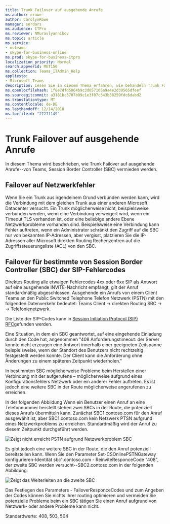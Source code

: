 ```yaml
---
title: Trunk Failover auf ausgehende Anrufe
ms.author: crowe
author: CarolynRowe
manager: serdars
ms.audience: ITPro
ms.reviewer: NMuravlyannikov
ms.topic: article
ms.service:
- msteams
- skype-for-business-online
ms.prod: skype-for-business-itpro
localization_priority: Normal
search.appverid: MET150
ms.collection: Teams_ITAdmin_Help
appliesto:
- Microsoft Teams
description: Lesen Sie in diesem Thema erfahren, wie behandeln Trunk Failover auf ausgehende Anrufe von Teams, Session Border Controller (SBC).
ms.openlocfilehash: 1f8e7dfd5064b9c3d857165a9a4e2d39565dfeef
ms.sourcegitcommit: a3181bc3707b09c1e3f87c343b38259fdc6dabd2
ms.translationtype: MT
ms.contentlocale: de-DE
ms.lasthandoff: 12/14/2018
ms.locfileid: "27271149"
---
```

# <a name="trunk-failover-on-outbound-calls"></a>Trunk Failover auf ausgehende Anrufe

In diesem Thema wird beschrieben, wie Trunk Failover auf ausgehende Anrufe--von Teams, Session Border Controller (SBC) vermieden werden.

## <a name="failover-on-network-errors"></a>Failover auf Netzwerkfehler

Wenn Sie ein Trunk aus irgendeinem Grund verbunden werden kann, wird die Verbindung mit dem gleichen Trunk aus einer anderen Microsoft Datacenter versucht. Ein Trunk möglicherweise nicht, beispielsweise verbunden werden, wenn eine Verbindung verweigert wird, wenn ein Timeout TLS vorhanden ist, oder eine beliebige andere Ebene Netzwerkprobleme vorhanden sind.
Beispielsweise eine Verbindung kann Fehler auftreten, wenn ein Administrator schränkt den Zugriff auf die SBC nur von bekannten IP-Adressen, aber vergisst, platzieren Sie die IP-Adressen aller Microsoft direkten Routing Rechenzentren auf die Zugriffssteuerungsliste (ACL) von den SBC. 

## <a name="failover-of-specific-sip-codes-received-from-the-session-border-controller-sbc"></a>Failover für bestimmte von Session Border Controller (SBC) der SIP-Fehlercodes

Direktes Routing alle etwaigen Fehlercodes 4xx oder 6xx SIP als Antwort auf eine ausgehende INVITE-Nachricht empfängt, gilt der Anruf standardmäßig abgeschlossen. Ausgehende ein Anrufs von einem Client Teams an den Public Switched Telephone Telefon Netzwerk (PSTN) mit den folgenden Datenverkehr bedeutet: Teams Client -> direkten Routing SBC -> -> Telefonienetzwerk.

Die Liste der SIP-Codes kann in [Session Initiation Protocol (SIP) RFC](https://tools.ietf.org/html/rfc3261)gefunden werden.

Eine Situation, in dem ein SBC geantwortet, auf eine eingehende Einladung durch den Code hat, angenommen "408 Anforderungstimeout: der Server konnte nicht erzeugen eine Antwort innerhalb einer geeigneten Zeitspanne beispielsweise, wenn der Standort des Benutzers nicht rechtzeitig festgestellt werden konnte. Der Client kann die Anforderung ohne Änderungen zu einem späteren Zeitpunkt wiederholen."

In bestimmten SBC möglicherweise Probleme beim Herstellen einer Verbindung mit der aufgerufene – möglicherweise aufgrund eines Konfigurationsfehlers Netzwerk oder ein anderer Fehler auftreten. Es ist jedoch eine weitere SBC in der Route möglicherweise angerufenen zu erreichen.

In der folgenden Abbildung Wenn ein Benutzer einen Anruf an eine Telefonnummer herstellt stehen zwei SBCs in der Route, die potenziell dieses Anrufs übermitteln kann. Zunächst SBC1.contoso.com für den Anruf ausgewählt ist, aber SBC1.contoso.com kein Netzwerk PTSN aufgrund eines Netzwerkproblems zu erreichen.
Standardmäßig wird der Anruf zu diesem Zeitpunkt durchgeführt werden. 
 
![Zeigt nicht erreicht PSTN aufgrund Netzwerkproblem SBC](media/direct-routing-failover-response-codes1.png)

Es gibt jedoch eine weitere SBC in der Route, die den Anruf potenziell bereitstellen kann.
Wenn Sie den Parameter Set-CSOnlinePSTNGateway konfigurieren-Identität sbc1.contoso.com - ReinviteResponceCode "408", der zweite SBC werden versucht--SBC2.contoso.com in der folgenden Abbildung:

![Zeigt das Weiterleiten an die zweite SBC](media/direct-routing-failover-response-codes2.png)

Das Festlegen des Parameters - FailoverResponceCodes und zum Angeben der Codes können Sie nichts Ihrer routing optimieren und vermeiden Sie potenzielle Probleme beim ein SBC tätigen Sie einen Anruf aufgrund von Netzwerk- oder andere Probleme kann nicht.

Standardwerte: 408, 503, 504

